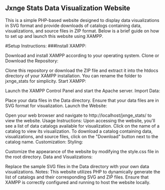 ## Jxnge Stats Data Visualization Website
This is a simple PHP-based website designed to display data visualizations in SVG format and provide downloads of catalogs containing data, visualizations, and source files in ZIP format. Below is a brief guide on how to set up and launch this website using XAMPP.

#Setup Instructions:
###Install XAMPP:

Download and install XAMPP according to your operating system.
Clone or Download the Repository:

Clone this repository or download the ZIP file and extract it into the htdocs directory of your XAMPP installation. You can rename the folder to jxnge_stats for simplicity.
Start XAMPP:

Launch the XAMPP Control Panel and start the Apache server.
Import Data:

Place your data files in the Data directory. Ensure that your data files are in SVG format for visualization.
Launch the Website:

Open your web browser and navigate to http://localhost/jxnge_stats/ to view the website.
Usage Instructions:
Upon accessing the website, you'll see a list of data catalogs available for visualization.
Click on the name of a catalog to view its visualization.
To download a catalog containing data, visualizations, and source files, click on the "Download" button next to the catalog name.
Customization:
Styling:

Customize the appearance of the website by modifying the style.css file in the root directory.
Data and Visualizations:

Replace the sample SVG files in the Data directory with your own data visualizations.
Notes:
This website utilizes PHP to dynamically generate the list of catalogs and their corresponding SVG and ZIP files.
Ensure that XAMPP is correctly configured and running to host the website locally.
